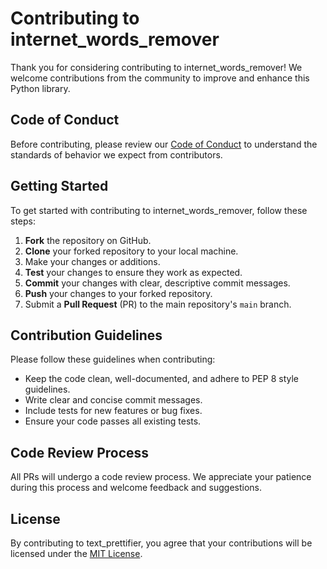# Contributing to internet_words_remover

Thank you for considering contributing to internet_words_remover! We welcome contributions from the community to improve and enhance this Python library.

## Code of Conduct

Before contributing, please review our [Code of Conduct](CODE_OF_CONDUCT.md) to understand the standards of behavior we expect from contributors.

## Getting Started

To get started with contributing to internet_words_remover, follow these steps:

1. **Fork** the repository on GitHub.
2. **Clone** your forked repository to your local machine.
3. Make your changes or additions.
4. **Test** your changes to ensure they work as expected.
5. **Commit** your changes with clear, descriptive commit messages.
6. **Push** your changes to your forked repository.
7. Submit a **Pull Request** (PR) to the main repository's `main` branch.

## Contribution Guidelines

Please follow these guidelines when contributing:

- Keep the code clean, well-documented, and adhere to PEP 8 style guidelines.
- Write clear and concise commit messages.
- Include tests for new features or bug fixes.
- Ensure your code passes all existing tests.

## Code Review Process

All PRs will undergo a code review process. We appreciate your patience during this process and welcome feedback and suggestions.

## License

By contributing to text_prettifier, you agree that your contributions will be licensed under the [MIT License](LICENSE).
